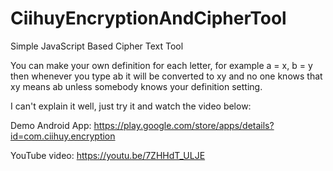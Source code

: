 # CiihuyEncryptionAndCipherTool
 Simple JavaScript Based Cipher Text Tool

You can make your own definition for each letter, for example a = x, b = y then whenever you type ab it will be converted to xy and no one knows that xy means ab unless somebody knows your definition setting.

I can't explain it well, just try it and watch the video below:

Demo Android App: https://play.google.com/store/apps/details?id=com.ciihuy.encryption

YouTube video: https://youtu.be/7ZHHdT_ULJE
